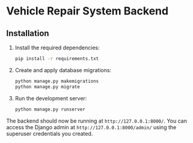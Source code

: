 # Vehicle Repair System Backend

## Installation
1. Install the required dependencies:

    ```bash
    pip install -r requirements.txt
    ```

2. Create and apply database migrations:

    ```bash
    python manage.py makemigrations
    python manage.py migrate
    ```

3. Run the development server:

    ```bash
    python manage.py runserver
    ```

The backend should now be running at `http://127.0.0.1:8000/`. You can access the Django admin at `http://127.0.0.1:8000/admin/` using the superuser credentials you created.
